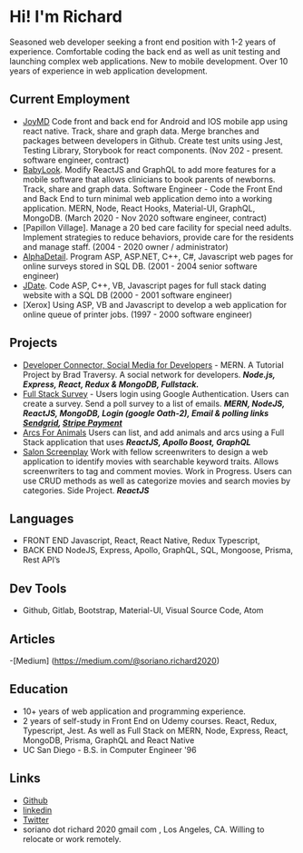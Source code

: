 # Hi! I'm Richard

Seasoned web developer seeking a front end position with 1-2 years of experience.  Comfortable coding the back end as well as unit testing and launching complex web applications. New to mobile development. Over 10 years of experience in web application development.

## Current Employment
- [JoyMD](http:/www.joymd.com) Code front and back end for Android and IOS mobile app using react native. Track, share and graph data. Merge branches and packages between developers in Github. Create test units using Jest, Testing Library, Storybook for react components. (Nov 202 - present. software engineer, contract)
- [BabyLook](http://babylook-remo.s3-website-us-west-1.amazonaws.com/). Modify ReactJS and GraphQL to add more features for a mobile software that allows clinicians to book parents of newborns. Track, share and graph data. Software Engineer - Code the Front End and Back End to turn minimal web application demo into a working application. MERN, Node, React Hooks, Material-UI, GraphQL, MongoDB. (March 2020 - Nov 2020 software engineer, contract)
- [Papillon Village]. Manage a 20 bed care facility for special need adults. 
Implement strategies to reduce behaviors, provide care for the residents and manage staff.
 (2004 - 2020 owner / administrator)
 - [AlphaDetail](http:/www.alphadetail.com). Program ASP, ASP.NET, C++, C#, Javascript web pages for  online surveys stored in SQL DB. (2001 - 2004 senior software engineer)
 - [JDate](http:/www.jdate.com). Code ASP, C++, VB, Javascript pages for full stack dating website with a SQL DB (2000 - 2001 software engineer)
 - [Xerox] Using ASP, VB and Javascript to develop a web application for online queue of printer jobs. (1997 - 2000 software engineer)

## Projects
- [Developer Connector, Social Media for Developers](https://immense-garden-56779.herokuapp.com/) - MERN. A Tutorial Project by Brad Traversy. A social network for developers.  ***Node.js, Express, React, Redux & MongoDB, Fullstack.***
- [Full Stack Survey](https://hidden-bayou-53427.herokuapp.com/) - Users login using Google Authentication. Users can create a survey. Send a poll survey to a list of emails. ***MERN, NodeJS, ReactJS, MongoDB, Login (google Oath-2), Email & polling links [Sendgrid](http://sendgrid.com), [Stripe Payment](https://stripe.com)***
- [Arcs For Animals](https://tranquil-anchorage-11000.herokuapp.com/) Users can list, and add animals and arcs using a Full Stack application that uses ***ReactJS, Apollo Boost, GraphQL***
- [Salon Screenplay](https://comments-for-movies.netlify.app/#/) Work with fellow screenwriters to design a web application to identify movies with searchable keyword traits. Allows screenwriters to tag and comment movies. Work in Progress. Users can use CRUD methods as well as categorize movies and search movies by categories. Side Project. ***ReactJS***

## Languages
- FRONT END Javascript, React, React Native, Redux Typescript,
- BACK END NodeJS, Express, Apollo, GraphQL, SQL, Mongoose, Prisma, Rest API’s

## Dev Tools
- Github, Gitlab, Bootstrap, Material-UI, Visual Source Code, Atom

## Articles
-[Medium] (https://medium.com/@soriano.richard2020)

## Education
- 10+ years of web application and programming experience. 
- 2 years of self-study in Front End on Udemy courses. React, Redux, Typescript, Jest. As well as Full Stack on MERN, Node, Express, React, MongoDB, Prisma, GraphQL and React Native
- UC San Diego - B.S. in Computer Engineer '96

## Links
- [Github](https://github.com/RichardSoriano)
- [linkedin](https://www.linkedin.com/in/richard-soriano/)
- [Twitter](https://twitter.com/WritesNCodes)
- soriano dot richard 2020 gmail com , Los Angeles, CA. Willing to relocate or work remotely.
